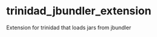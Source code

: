 trinidad_jbundler_extension
===========================

Extension for trinidad that loads jars from jbundler
